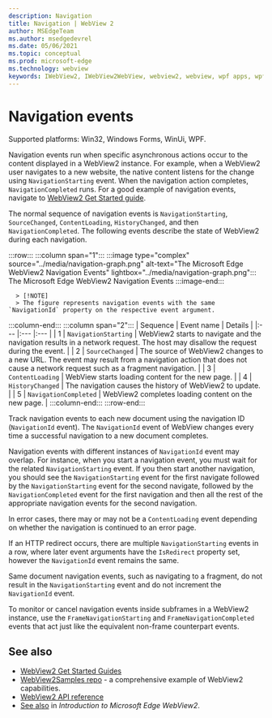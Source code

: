 ```yaml
---
description: Navigation
title: Navigation | WebView 2
author: MSEdgeTeam
ms.author: msedgedevrel
ms.date: 05/06/2021
ms.topic: conceptual
ms.prod: microsoft-edge
ms.technology: webview
keywords: IWebView2, IWebView2WebView, webview2, webview, wpf apps, wpf, edge, ICoreWebView2, ICoreWebView2Host, browser control, edge html
---
```

# Navigation events

Supported platforms: Win32, Windows Forms, WinUi, WPF.

Navigation events run when specific asynchronous actions occur to the content displayed in a WebView2 instance.  For example, when a WebView2 user navigates to a new website, the native content listens for the change using `NavigationStarting` event.  When the navigation action completes, `NavigationCompleted` runs.  For a good example of navigation events, navigate to [WebView2 Get Started guide](../index.md#get-started).

<!--todo:  Move the relevant information out of the get started guide to better focus the content and leave the most concise elements in the get started guide.  -->

The normal sequence of navigation events is `NavigationStarting`, `SourceChanged`, `ContentLoading`, `HistoryChanged`, and then `NavigationCompleted`.  The following events describe the state of WebView2 during each navigation.

:::row:::
   :::column span="1":::
      :::image type="complex" source="../media/navigation-graph.png" alt-text="The Microsoft Edge WebView2 Navigation Events" lightbox="../media/navigation-graph.png":::
         The Microsoft Edge WebView2 Navigation Events
      :::image-end:::

      > [!NOTE]
      > The figure represents navigation events with the same `NavigationId` property on the respective event argument.
   :::column-end:::
   :::column span="2":::
      | Sequence | Event name | Details |
      |:--- |:--- |:--- |
      | 1 | `NavigationStarting`  |  WebView2 starts to navigate and the navigation results in a network request.  The host may disallow the request during the event.  |
      | 2 | `SourceChanged`  |  The source of WebView2 changes to a new URL.  The event may result from a navigation action that does not cause a network request such as a fragment navigation.  |
      | 3 | `ContentLoading`  |  WebView starts loading content for the new page.  |
      | 4 | `HistoryChanged`  |  The navigation causes the history of WebView2 to update.  |
      | 5 | `NavigationCompleted`  |  WebView2 completes loading content on the new page.  |
   :::column-end:::
:::row-end:::

Track navigation events to each new document using the navigation ID (`NavigationId` event).  The `NavigationId` event of WebView changes every time a successful navigation to a new document completes.

 Navigation events with different instances of `NavigationId` event may overlap.  For instance, when you start a navigation event, you must wait for the related `NavigationStarting` event.  If you then start another navigation, you should see the `NavigationStarting` event for the first navigate followed by the `NavigationStarting` event for the second navigate, followed by the `NavigationCompleted` event for the first navigation and then all the rest of the appropriate navigation events for the second navigation.

 In error cases, there may or may not be a `ContentLoading` event depending on whether the navigation is continued to an error page.

 If an HTTP redirect occurs, there are multiple `NavigationStarting` events in a row, where later event arguments have the `IsRedirect` property set, however the `NavigationId` event remains the same.

 Same document navigation events, such as navigating to a fragment, do not result in the `NavigationStarting` event and do not increment the `NavigationId` event.

To monitor or cancel navigation events inside subframes in a WebView2 instance, use the `FrameNavigationStarting` and `FrameNavigationCompleted` events that act just like the equivalent non-frame counterpart events.


<!-- ====================================================================== -->
## See also

*  [WebView2 Get Started Guides](../index.md#get-started)
*  [WebView2Samples repo](https://github.com/MicrosoftEdge/WebView2Samples) - a comprehensive example of WebView2 capabilities.
*  [WebView2 API reference](/dotnet/api/microsoft.web.webview2.wpf.webview2)
*  [See also](../index.md#see-also) in _Introduction to Microsoft Edge WebView2_.


<!-- ====================================================================== -->
<!-- links -->






